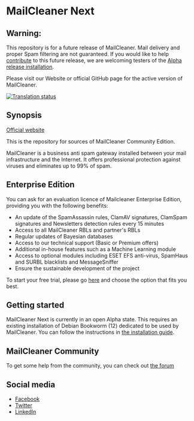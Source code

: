 # MailCleaner Next

## Warning:

This repository is for a future release of MailCleaner. Mail delivery and proper Spam filtering are not guaranteed. If you would like to help [contribute](https://github.com/MailCleaner/MailCleaner-Next/wiki/Contributing-Guide) to this future release, we are welcoming testers of the [Alpha release installation](https://github.com/MailCleaner/MailCleaner-Next/wiki/Installation-Guide).

Please visit our Website or official GitHub page for the active version of MailCleaner.

<a href="https://hosted.weblate.org/engage/mailcleaner/?utm_source=widget">
<img src="https://hosted.weblate.org/widgets/mailcleaner/-/svg-badge.svg" alt="Translation status" />
</a>

## Synopsis

[Official website](https://www.mailcleaner.org)

This is the repository for sources of MailCleaner Community Edition.

MailCleaner is a business anti spam gateway installed between your mail 
infrastructure and the Internet. It offers professional protection against 
viruses and eliminates up to 99% of spam.

## Enterprise Edition

You can ask for an evaluation licence of Mailcleaner Enterprise Edition,
providing you with the following benefits: 

- An update of the SpamAssassin rules, ClamAV signatures, ClamSpam signatures and Newsletters detection rules every 15 minutes
- Access to all MailCleaner RBLs and partner's RBLs 
- Regular updates of Bayesian databases
- Access to our technical support (Basic or Premium offers)
- Additional in-house features such as a Machine Learning module 
- Access to optional modules including ESET EFS anti-virus, SpamHaus and SURBL blacklists and MessageSniffer
- Ensure the sustainable development of the project

To start your free trial, please go [here](https://www.mailcleaner.net/antispam/test.html) and choose the option that fits you best.

## Getting started

MailCleaner Next is currently in an open Alpha state. This requires an existing installation of Debian Bookworm (12) dedicated to be used by MailCleaner. You can follow the instructions in [the installation guide](/MailCleaner/MailCleaner-Next/wiki/Installation-Guide).

## MailCleaner Community

To get some help from the community, you can check out [the forum](http://forum.mailcleaner.org/)

## Social media 

- [Facebook](https://www.facebook.com/mailcleaner)
- [Twitter](https://twitter.com/mailcleaner)
- [LinkedIn](https://www.linkedin.com/company/mailcleaner/)
